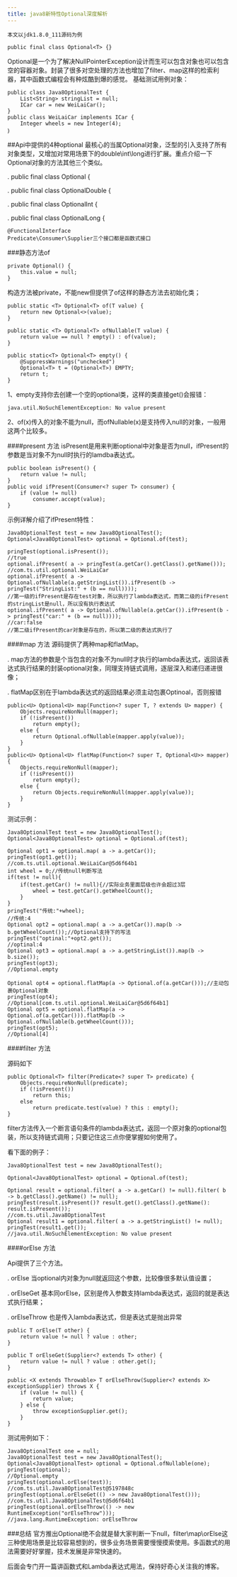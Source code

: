 ```yaml
---
title: java8新特性Optional深度解析
---
```

```
本文以jdk1.8.0_111源码为例
```
```
public final class Optional<T> {}
```
Optional是一个为了解决NullPointerException设计而生可以包含对象也可以包含空的容器对象。封装了很多对空处理的方法也增加了filter、map这样的检索利器，其中函数式编程会有种炫酷到爆的感觉。
基础测试用例对象：
```
public class Java8OptionalTest {
    List<String> stringList = null;
    ICar car = new WeiLaiCar();
}
public class WeiLaiCar implements ICar {
    Integer wheels = new Integer(4);
｝
```
##Api中提供的4种optional
最核心的当属Optional对象，泛型的引入支持了所有对象类型，又增加对常用场景下的double\int\long进行扩展。重点介绍一下Optional对象的方法其他三个类似。

. public final class Optional<T> {

. public final class OptionalDouble {

. public final class OptionalInt {

. public final class OptionalLong {

```
@FunctionalInterface
Predicate\Consumer\Supplier三个接口都是函数式接口
```
###静态方法of
```
private Optional() {
	this.value = null;
}
```
构造方法被private，不能new但提供了of这样的静态方法去初始化类；
```
public static <T> Optional<T> of(T value) {
    return new Optional<>(value);
}

public static <T> Optional<T> ofNullable(T value) {
    return value == null ? empty() : of(value);
}

public static<T> Optional<T> empty() {
    @SuppressWarnings("unchecked")
    Optional<T> t = (Optional<T>) EMPTY;
    return t;
}
```
1、empty支持你去创建一个空的optional类，这样的类直接get()会报错：
```
java.util.NoSuchElementException: No value present
```
2、of(x)传入的对象不能为null，而ofNullable(x)是支持传入null的对象，一般用这两个比较多。

####present 方法
isPresent是用来判断optional中对象是否为null，ifPresent的参数是当对象不为null时执行的lamdba表达式。

```angular2html
public boolean isPresent() {
    return value != null;
}
public void ifPresent(Consumer<? super T> consumer) {
    if (value != null)
        consumer.accept(value);
}
```
示例详解介绍了ifPresent特性：
```angular2html
Java8OptionalTest test = new Java8OptionalTest();
Optional<Java8OptionalTest> optional = Optional.of(test);

pringTest(optional.isPresent());
//true
optional.ifPresent( a -> pringTest(a.getCar().getClass().getName()));
//com.ts.util.optional.WeiLaiCar
optional.ifPresent( a -> Optional.ofNullable(a.getStringList()).ifPresent(b -> pringTest("StringList:" + (b == null))));
//第一级的ifPresent是存在test对象，所以执行了lambda表达式，而第二级的ifPresent的stringList是null，所以没有执行表达式
optional.ifPresent( a -> Optional.ofNullable(a.getCar()).ifPresent(b -> pringTest("car:" + (b == null))));
//car:false
//第二级ifPresent的car对象是存在的，所以第二级的表达式执行了
```
####map 方法
源码提供了两种map和flatMap。

. map方法的参数是个当包含的对象不为null时才执行的lambda表达式，返回该表达式执行结果的封装optional对象，同理支持链式调用，逐层深入和递归递进很像；

. flatMap区别在于lambda表达式的返回结果必须主动包裹Optinoal，否则报错

```angular2html
public<U> Optional<U> map(Function<? super T, ? extends U> mapper) {
    Objects.requireNonNull(mapper);
    if (!isPresent())
        return empty();
    else {
        return Optional.ofNullable(mapper.apply(value));
    }
}
public<U> Optional<U> flatMap(Function<? super T, Optional<U>> mapper) {
    Objects.requireNonNull(mapper);
    if (!isPresent())
        return empty();
    else {
        return Objects.requireNonNull(mapper.apply(value));
    }
}
```
测试示例：

```angular2html
Java8OptionalTest test = new Java8OptionalTest();
Optional<Java8OptionalTest> optional = Optional.of(test);

Optional opt1 = optional.map( a -> a.getCar());
pringTest(opt1.get());
//com.ts.util.optional.WeiLaiCar@5d6f64b1
int wheel = 0;//传统null判断写法
if(test != null){
    if(test.getCar() != null){//实际业务里面层级也许会超过3层
        wheel = test.getCar().getWheelCount();
    }
}
pringTest("传统:"+wheel);
//传统:4
Optional opt2 = optional.map( a -> a.getCar()).map(b -> b.getWheelCount());//Optional支持下的写法
pringTest("optinal:"+opt2.get());
//optinal:4
Optional opt3 = optional.map( a -> a.getStringList()).map(b -> b.size());
pringTest(opt3);
//Optional.empty

Optional opt4 = optional.flatMap(a -> Optional.of(a.getCar()));//主动包裹Optional对象
pringTest(opt4);
//Optional[com.ts.util.optional.WeiLaiCar@5d6f64b1]
Optional opt5 = optional.flatMap(a -> Optional.of(a.getCar())).flatMap(b -> Optional.ofNullable(b.getWheelCount()));
pringTest(opt5);
//Optional[4]
```
####filter 方法

源码如下

```angular2html
public Optional<T> filter(Predicate<? super T> predicate) {
    Objects.requireNonNull(predicate);
    if (!isPresent())
        return this;
    else
        return predicate.test(value) ? this : empty();
}
```
filter方法传入一个断言语句条件的lambda表达式，返回一个原对象的optional包装，所以支持链式调用；只要记住这三点你便掌握如何使用了。

看下面的例子：
```angular2html
Java8OptionalTest test = new Java8OptionalTest();

Optional<Java8OptionalTest> optional = Optional.of(test);

Optional result = optional.filter( a -> a.getCar() != null).filter( b -> b.getClass().getName() != null);
pringTest(result.isPresent()? result.get().getClass().getName(): result.isPresent());
//com.ts.util.Java8OptionalTest
Optional result1 = optional.filter( a -> a.getStringList() != null);
pringTest(result1.get());
//java.util.NoSuchElementException: No value present
```
####orElse 方法

Api提供了三个方法。

. orElse 当optional内对象为null就返回这个参数，比较像很多默认值设置；

. orElseGet 基本同orElse，区别是传入参数支持lambda表达式，返回的就是表达式执行结果；

. orElseThrow 也是传入lambda表达式，但是表达式是抛出异常

```angular2html
public T orElse(T other) {
    return value != null ? value : other;
}

public T orElseGet(Supplier<? extends T> other) {
    return value != null ? value : other.get();
}

public <X extends Throwable> T orElseThrow(Supplier<? extends X> exceptionSupplier) throws X {
    if (value != null) {
        return value;
    } else {
        throw exceptionSupplier.get();
    }
}
```
测试用例如下：

```angular2html
Java8OptionalTest one = null;
Java8OptionalTest test = new Java8OptionalTest();
Optional<Java8OptionalTest> optional = Optional.ofNullable(one);
pringTest(optional);
//Optional.empty
pringTest(optional.orElse(test));
//com.ts.util.Java8OptionalTest@5197848c
pringTest(optional.orElseGet(() -> new Java8OptionalTest()));
//com.ts.util.Java8OptionalTest@5d6f64b1
pringTest(optional.orElseThrow(() -> new RuntimeException("orElseThrow")));
//java.lang.RuntimeException: orElseThrow
```
###总结
   官方推出Optional绝不会就是替大家判断一下null，filter\map\orElse这三种使用场景是比较容易想到的，很多业务场景需要慢慢摸索使用。多函数式的用法需要好好掌握，技术发展是非常快速的。
   
   后面会专门开一篇讲函数式和Lambda表达式用法，保持好奇心关注我的博客。